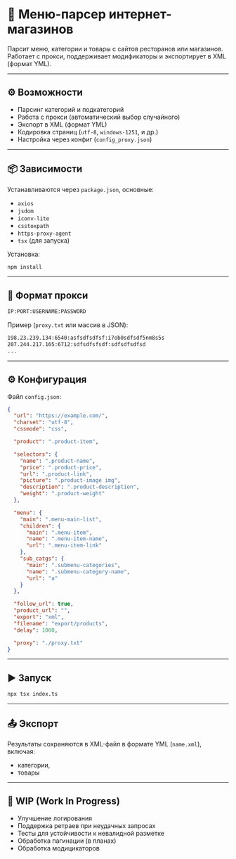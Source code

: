 # 🛒 Меню-парсер интернет-магазинов

Парсит меню, категории и товары с сайтов ресторанов или магазинов. Работает с прокси, поддерживает модификаторы и экспортирует в XML (формат YML).

---

## ⚙️ Возможности

- Парсинг категорий и подкатегорий
- Работа с прокси (автоматический выбор случайного)
- Экспорт в XML (формат YML)
- Кодировка страниц (`utf-8`, `windows-1251`, и др.)
- Настройка через конфиг (`config_proxy.json`)

---

## 📦 Зависимости

Устанавливаются через `package.json`, основные:

- `axios`
- `jsdom`
- `iconv-lite`
- `csstoxpath`
- `https-proxy-agent`
- `tsx` (для запуска)

Установка:

```bash
npm install
````

---

## 🧩 Формат прокси

```txt
IP:PORT:USERNAME:PASSWORD
```

Пример (`proxy.txt` или массив в JSON):

```txt
198.23.239.134:6540:asfsdfsdfsf:i7ob0sdfsdf5nm8s5s
207.244.217.165:6712:sdfsdfsfsdf:sdfsdfsdfsd
...
```

---

## ⚙️ Конфигурация

Файл `config.json`:

```json
{
  "url": "https://example.com/",
  "charset": "utf-8",
  "cssmode": "css",

  "product": ".product-item",

  "selectors": {
    "name": ".product-name",
    "price": ".product-price",
    "url": ".product-link",
    "picture": ".product-image img",
    "description": ".product-description",
    "weight": ".product-weight"
  },

  "menu": {
    "main": ".menu-main-list",
    "children": {
      "main": ".menu-item",
      "name": ".menu-item-name",
      "url": ".menu-item-link"
    },
    "sub_catgs": {
      "main": ".submenu-categories",
      "name": ".submenu-category-name",
      "url": "a"
    }
  },

  "follow_url": true,
  "product_url": "",
  "export": "xml",
  "filename": "export/products",
  "delay": 1000,

  "proxy": "./proxy.txt"
}
```

---

## ▶️ Запуск

```bash
npx tsx index.ts
```

---

## 📤 Экспорт

Результаты сохраняются в XML-файл в формате YML (`name.xml`), включая:

* категории,
* товары

---

## 🚧 WIP (Work In Progress)

* Улучшение логирования
* Поддержка ретраев при неудачных запросах
* Тесты для устойчивости к невалидной разметке
* Обработка пагинации (в планах)
* Обработка модицикаторов
